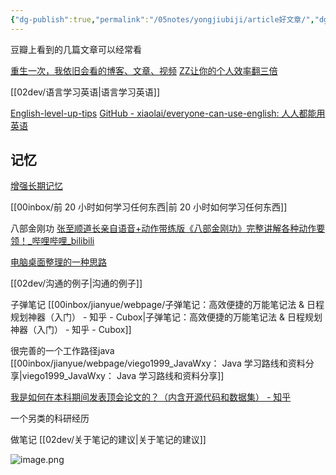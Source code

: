 ```yaml
---
{"dg-publish":true,"permalink":"/05notes/yongjiubiji/article好文章/","dgPassFrontmatter":true,"created":"","updated":""}
---
```



豆瓣上看到的几篇文章可以经常看

[重生一次，我依旧会看的博客、文章、视频](https://www.douban.com/note/272082224/?_i=9097560DY4zCIV)
[ZZ让你的个人效率翻三倍](https://www.douban.com/group/topic/15800058/?_i=9098128DY4zCIV,4883371DY4zCIV)





[[02dev/语言学习英语\|语言学习英语]]

[English-level-up-tips](https://byoungd.github.io/English-level-up-tips/#/part-1/4-reading)
[GitHub - xiaolai/everyone-can-use-english: 人人都能用英语](https://github.com/xiaolai/everyone-can-use-english)


## 记忆

[增强长期记忆](https://readit.vip/a/npBn7)


[[00inbox/前 20 小时如何学习任何东西\|前 20 小时如何学习任何东西]]




八部金刚功
[张至顺道长亲自语音+动作带练版《八部金刚功》完整讲解各种动作要领！\_哔哩哔哩\_bilibili](https://www.bilibili.com/video/BV1EW4y127nz)




[电脑桌面整理的一种思路](https://mp.weixin.qq.com/s/isc98jYtNRKnpN-Uox-FiA)

[[02dev/沟通的例子\|沟通的例子]]

子弹笔记
[[00inbox/jianyue/webpage/子弹笔记：高效便捷的万能笔记法 & 日程规划神器（入门） - 知乎 - Cubox\|子弹笔记：高效便捷的万能笔记法 & 日程规划神器（入门） - 知乎 - Cubox]]


很完善的一个工作路径java
[[00inbox/jianyue/webpage/viego1999_JavaWxy： Java 学习路线和资料分享\|viego1999_JavaWxy： Java 学习路线和资料分享]]


[我是如何在本科期间发表顶会论文的？（内含开源代码和数据集） - 知乎](https://zhuanlan.zhihu.com/p/543325359)

一个另类的科研经历


做笔记
[[02dev/关于笔记的建议\|关于笔记的建议]]

![image.png](https://cdn.jsdelivr.net/gh/everrwsr/blogimage@master/202401241655870.png)
